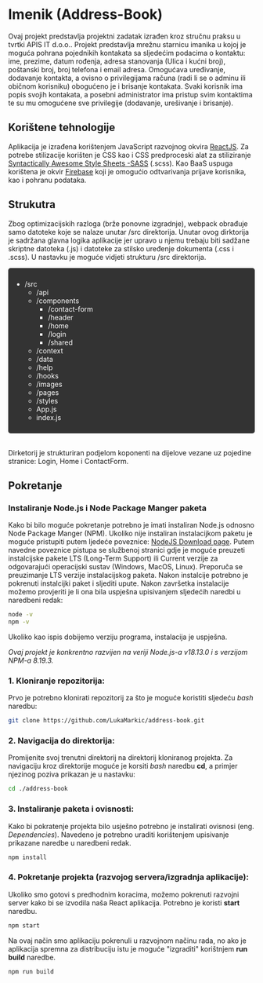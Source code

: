 # Imenik (Address-Book)

Ovaj projekt predstavlja projektni zadatak izrađen kroz stručnu praksu u tvrtki APIS IT d.o.o.. Projekt predstavlja mrežnu starnicu imanika u kojoj je moguća pohrana pojednikih kontakata sa sljedećim podacima o kontaktu: ime, prezime, datum rođenja, adresa stanovanja (Ulica i kućni broj), poštanski broj, broj telefona i email adresa. Omogućava uređivanje, dodavanje kontakta, a ovisno o privilegijama računa (radi li se o adminu ili običnom korisniku) obogućeno je i brisanje kontakata. Svaki korisnik ima popis svojih kontakata, a posebni administrator ima pristup svim kontaktima te su mu omogućene sve privilegije (dodavanje, urešivanje i brisanje).

## Korištene tehnologije

Aplikacija je izrađena korištenjem JavaScript razvojnog okvira [ReactJS](https://react.dev/). Za potrebe stilizacije korišten je CSS kao i CSS predproceski alat za stiliziranje [Syntactically Awesome Style Sheets -SASS](https://sass-lang.com/) (.scss). Kao BaaS uspuga korištena je okvir [Firebase](https://firebase.google.com/) koji je omogućio odtvarivanja prijave korisnika, kao i pohranu podataka.

## Strukutra

Zbog optimizacijskih razloga (brže ponovne izgradnje), webpack obrađuje samo datoteke koje se nalaze unutar /src direktorija. Unutar ovog dirktorija je sadržana glavna logika aplikacije jer upravo u njemu trebaju biti sadžane skriptne datoteka (.js) i datoteke za stilsko uređenje dokumenta (.css i .scss). U nastavku je moguće vidjeti strukturu /src direktorija.
<br/>

<div style="background-color: #333; color: white; padding: 10px; border-radius: 5px">

- /src
  - /api
  - /components
    - /contact-form
    - /header
    - /home
    - /login
    - /shared
  - /context
  - /data
  - /help
  - /hooks
  - /images
  - /pages
  - /styles
  - App.js
  - index.js

</div>
<br />

Dirketorij je strukturiran podjelom koponenti na dijelove vezane uz pojedine stranice: Login, Home i ContactForm.

## Pokretanje

### Instaliranje Node.js i Node Package Manger paketa

Kako bi bilo moguće pokretanje potrebno je imati instaliran Node.js odnosno Node Package Manger (NPM). Ukoliko nije instaliran instalacijkom paketu je moguće pristupiti putem ljedeće poveznice: [NodeJS Download page](https://nodejs.org/en/download).
Putem navedne poveznice pistupa se službenoj stranici gdje je moguće preuzeti instalcijske pakete LTS (Long-Term Support) ili Current verzije za odgovarajući operacijski sustav (Windows, MacOS, Linux). Preporuča se preuzimanje LTS verzije instalacijskog paketa. Nakon instalcije potrebno je pokrenuti instalcijki paket i sljediti upute. Nakon završetka instalacije možemo provjeriti je li ona bila uspješna upisivanjem sljedećih naredbi u naredbeni redak:

```bash
node -v
npm -v
```

Ukoliko kao ispis dobijemo verziju programa, instalacija je uspješna.

_Ovaj projekt je konkrentno razvijen na veriji Node.js-a v18.13.0 i s verzijom NPM-a 8.19.3._

### 1. Kloniranje repozitorija:

Prvo je potrebno klonirati repozitorij za što je moguće koristiti sljedeću _bash_ naredbu:

```bash
git clone https://github.com/LukaMarkic/address-book.git
```

### 2. Navigacija do direktorija:

Promijenite svoj trenutni direktorij na direktorij kloniranog projekta. Za navigaciju kroz direktorije moguće je korsiti _bash_ naredbu **cd**, a primjer njezinog poziva prikazan je u nastavku:

```bash
cd ./address-book
```

### 3. Instaliranje paketa i ovisnosti:

Kako bi pokratenje projekta bilo usješno potrebno je instalirati ovisnosi (eng. _Dependencies_). Navedeno je potrebno uraditi korištenjem upisivanje prikazane naredbe u naredbeni redak.

```bash
npm install
```

### 4. Pokretanje projekta (razvojog servera/izgradnja aplikacije):

Ukoliko smo gotovi s predhodnim koracima, možemo pokrenuti razvojni server kako bi se izvodila naša React aplikacija. Potrebno je koristi **start** naredbu.

```bash
npm start
```

Na ovaj način smo aplikaciju pokrenuli u razvojnom načinu rada, no ako je aplikacija spremna za distribuciju istu je moguće "izgraditi" korištnjem
**run build** naredbe.

```bash
npm run build
```